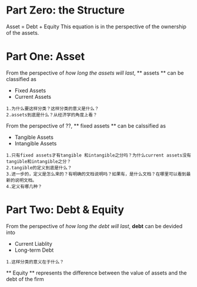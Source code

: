 # Part Zero: the Structure    
Asset = Debt + Equity 
This equation is in the perspective of the ownership of the assets. 

# Part One: Asset   
From the perspective of *how long the assets will last*, ** assets ** can be classified as   
* Fixed Assets  
* Current Assets   
```
1.为什么要这样分类？这样分类的意义是什么？    
2.assets到底是什么？从经济学的角度上看？     
```
From the perspective of ??, ** fixed assets ** can be calssified as   
* Tangible Assets 
* Intangible Assets    
```
1.只有fixed assets才有tangible 和intangible之分吗？为什么current assets没有tangible和intangible之分？           
2.tangible的定义到底是什么？       
3.进一步的，定义是怎么来的？有明确的文档说明吗？如果有，是什么文档？在哪里可以看到最新的说明文档。       
4.定义有哪几种？     
```   

# Part Two: Debt & Equity  
From the perspective of *how long the debt will last*, **debt** can be devided into   
* Current Liablity   
* Long-term Debt   
```
1.这样分类的意义在于什么？    
```
** Equity ** represents the difference between the value of assets and the debt of the firm     

